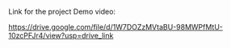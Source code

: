 Link for the project Demo video:

https://drive.google.com/file/d/1W7DOZzMVtaBU-98MWPfMtU-10zcPFJr4/view?usp=drive_link
